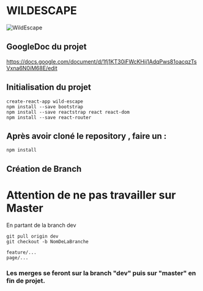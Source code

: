 # WILDESCAPE 

![WildEscape](https://lh5.googleusercontent.com/m1QDUPzBuk-zAsWb_3CyUqgBvv4PBV6fIHHE77wzY0RzPJOLy_IfFWYieBLhHFTkNN31yateoQyf1R_3rX5_5yJXJshwPIvwutL50zbSySVEZ8LVQAfAXH4WgaTprkfyXcuqF5QM)

## GoogleDoc du projet

https://docs.google.com/document/d/1fj1KT30iFWcKHij1AdqPws81oacqzTsVxna6N0iM68E/edit


## Initialisation du projet

```
create-react-app wild-escape
npm install --save bootstrap
npm install --save reactstrap react react-dom
npm install --save react-router
```

## Après avoir cloné le repository , faire un :
```
npm install
```



## Création de Branch

# Attention de ne pas travailler sur Master

En partant de la branch dev 

```
git pull origin dev
git checkout -b NomDeLaBranche

feature/...
page/...

```

### Les merges se feront sur la branch "dev" puis sur "master" en fin de projet. 
